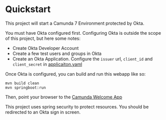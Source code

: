 # Quickstart

This project will start a Camunda 7 Environment protected by Okta. 

You must have Okta configured first. Configuring Okta is outside the scope of this project, but here some notes: 

- Create Okta Developer Account
- Create a few test users and groups in Okta
- Create an Okta Application. Configure the `issuer` url, `client_id` and `client_secret` in [applicaiton.yaml](./src/main/resources/application.yaml)

Once Okta is configured, you can build and run this webapp like so: 

```
mvn build clean
mvn springboot:run
```

Then, point your browser to the [Camunda Welcome App](http://localhost:8080/camunda/app/welcome/default/#!/welcome)

This project uses spring security to protect resources. You should be redirected to an Okta sign in screen.